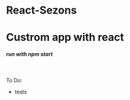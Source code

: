 # React-Sezons
<h1>Custrom app with react</h1>
<h5>run with npm start</h5>
</br><p>To Do:</p>
<ul>
	<li>tests</li>
</ul>

